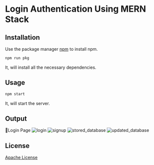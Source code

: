 # Login Authentication Using MERN Stack

## Installation

Use the package manager [npm](https://docs.npmjs.com/cli/v10/commands/npm-install) to install npm.

```bash
npm run pkg
```
It, will install  all the necessary dependencies.
## Usage

```python
npm start
```
It, will start the server.

## Output
🎯Login Page
![login](https://github.com/aysh01/Login__Auth/assets/120012051/1e332163-a3fd-41a4-a0b7-fe29d63bdf4e)
![signup](https://github.com/aysh01/Login__Auth/assets/120012051/7c715d07-ef30-45cb-8301-38be4fe9a24c)
![stored_database](https://github.com/aysh01/Login__Auth/assets/120012051/1df0291c-a0aa-483d-9d80-270da9f40ed5)
![updated_database](https://github.com/aysh01/Login__Auth/assets/120012051/217e6628-358d-441b-9f0d-0843166541c4)

## License

[Apache License](http://www.apache.org/licenses/)

